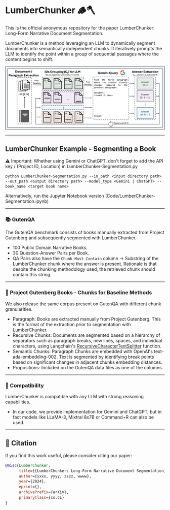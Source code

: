 # LumberChunker 🪵🪓
This is the official anonymous repository for the paper LumberChunker: Long-Form Narrative Document Segmentation.<br>


LumberChunker is a method leveraging an LLM to dynamically segment documents into semantically independent chunks. It iteratively prompts the LLM to identify the point within a group of sequential passages where the content begins to shift.

![GitHub Logo](LumberChunker_pipeline.png)


---
## LumberChunker Example - Segmenting a Book
⚠ Important: Whether using Gemini or ChatGPT, don't forget to add the API key / (Project ID, Location) in LumberChunker-Segmentation.py<br>

```
python LumberChunker-Segmentation.py --in_path <input directory path> --out_path <output directory path> --model_type <Gemini | ChatGPT> --book_name <target book name>
```
Alternatively, run the Jupyter Notebook version (Code/LumberChunker-Segmentation.ipynb)

---

### 📚 GutenQA
The GutenQA benchmark consists of books manually extracted from Project Gutenberg and subsequently segmented with LumberChunker.
- 100 Public Domain Narrative Books.
- 30 Question-Answer Pairs per Book.
- QA Pairs also have the `Chunk Must Contain` column &rarr; Substring of the LumberChunker chunk where the answer is present. Rationale is that despite the chunking methodology used, the retrieved chunk should contain this string.


---
### 📖 Project Gutenberg Books - Chunks for Baseline Methods
We also release the same corpus present on GutenQA with different chunk granularities.
- Paragraph: Books are extracted manually from Project Gutenberg. This is the format of the extraction prior to segmentation with LumberChunker.
- Recursive Chunks: Documents are segmented based on a hierarchy of separators such as paragraph breaks, new lines, spaces, and individual characters, using Langchain's [RecursiveCharacterTextSplitter](https://api.python.langchain.com/en/latest/character/langchain_text_splitters.character.RecursiveCharacterTextSplitter.html) function.
- Semantic Chunks: Paragraph Chunks are embedded with OpenAI's text-ada-embedding-002. Text is segmented by identifying break points based on significant changes in adjacent chunks embedding distances.
- Propositions: Included on the GutenQA data files as one of the columns. 


---
### 🤝 Compatibility
LumberChunker is compatible with any LLM with strong reasoning capabilities.<br>
- In our code, we provide implementation for Gemini and ChatGPT, but in fact models like LLaMA-3, Mixtral 8x7B or Command+R can also be used.<br>


---
## 💬 Citation

If you find this work useful, please consider citing our paper:

```bibtex
@misc{LumberChunker,
      title={{LumberChunker: Long-Form Narrative Document Segmentation}}, 
      author={xxxx, yyyy, zzzz, wwww},
      year={2024},
      eprint={},
      archivePrefix={arXiv},
      primaryClass={cs.CL}
}
```
